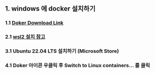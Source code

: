 ## 1. windows 에 docker 설치하기
 ### 1.1 [Doker Download Link](https://docs.docker.com/desktop/windows/install)
 ### 2.1 [wsl2 설치 참고](https://docs.microsoft.com/ko-kr/windows/wsl/install-manual)
 ### 3.1 Ubuntu 22.04 LTS 설치하기 (Microsoft Store)
 ### 4.1 Doker 아이콘 우클릭 후 Switch to Linux containers... 를 클릭
